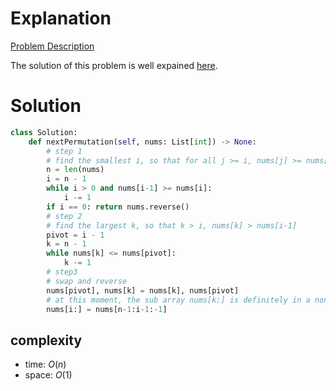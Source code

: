 # Explanation

[Problem Description](https://leetcode.com/problems/next-permutation/)

The solution of this problem is well expained [here](https://www.nayuki.io/page/next-lexicographical-permutation-algorithm).

# Solution

```python
class Solution:
    def nextPermutation(self, nums: List[int]) -> None:
        # step 1
        # find the smallest i, so that for all j >= i, nums[j] >= nums[j+1]
        n = len(nums)
        i = n - 1
        while i > 0 and nums[i-1] >= nums[i]:
            i -= 1
        if i == 0: return nums.reverse()
        # step 2
        # find the largest k, so that k > i, nums[k] > nums[i-1]
        pivot = i - 1
        k = n - 1
        while nums[k] <= nums[pivot]:
            k -= 1
        # step3
        # swap and reverse
        nums[pivot], nums[k] = nums[k], nums[pivot]
        # at this moment, the sub array nums[k:] is definitely in a non-increasing order
        nums[i:] = nums[n-1:i-1:-1]
```

## complexity

- time: $O(n)$
- space: $O(1)$
